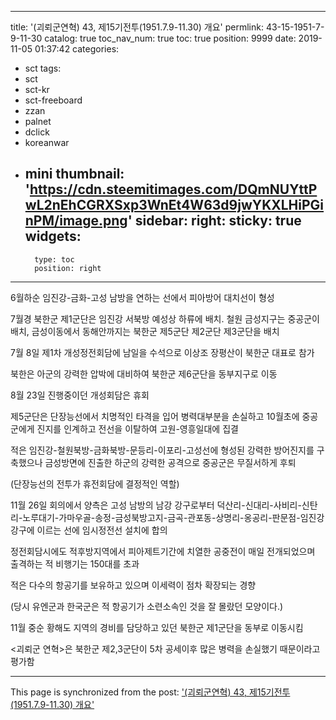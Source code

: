 
---
title: '(괴뢰군연혁) 43, 제15기전투(1951.7.9-11.30) 개요'
permlink: 43-15-1951-7-9-11-30
catalog: true
toc_nav_num: true
toc: true
position: 9999
date: 2019-11-05 01:37:42
categories:
- sct
tags:
- sct
- sct-kr
- sct-freeboard
- zzan
- palnet
- dclick
- koreanwar
- mini
thumbnail: 'https://cdn.steemitimages.com/DQmNUYttPwL2nEhCGRXSxp3WnEt4W63d9jwYKXLHiPGinPM/image.png'
sidebar:
    right:
        sticky: true
widgets:
    -
        type: toc
        position: right
---


6월하순 임진강-금화-고성 남방을 연하는 선에서 피아방어 대치선이 형성

7월경 북한군 제1군단은 임진강 서북방 예성상 하류에 배치. 철원 금성지구는 중공군이 배치, 금성이동에서 동해안까지는 북한군 제5군단 제2군단 제3군단을 배치

7월 8일 제1차 개성정전회담에 남일을 수석으로 이상조 장평산이 북한군 대표로 참가

북한은 아군의 강력한 압박에 대비하여 북한군 제6군단을 동부지구로 이동

8월 23일 진행중이던 개성회담은 휴회

제5군단은 단장능선에서 치명적인 타격을 입어 병력대부분을 손실하고 10월초에 중공군에게 진지를 인계하고 전선을 이탈하여 고원-영흥일대에 집결

적은 임진강-철원북방-금화북방-문등리-이포리-고성선에 형성된 강력한 방어진지를 구축했으나 금성방면에 진출한 하군의 강력한 공격으로 중공군은 무질서하게 후퇴

(단장능선의 전투가 휴전회담에 결정적인 역할)

11월 26일 회의에서 양측은 고성 남방의 남강 강구로부터 덕산리-신대리-사비리-신탄리-노루대기-가마우골-송정-금성북방고지-금곡-관포동-상명리-옹공리-판문점-임진강 강구에 이르는 선에 임시정전선 설치에 합의

정전회담시에도 적후방지역에서 피아제트기간에 치열한 공중전이 매일 전개되었으며 출격하는 적 비행기는 150대를 초과

적은 다수의 항공기를 보유하고 있으며 이세력이 점차 확장되는 경향

(당시 유엔군과 한국군은 적 항공기가 소련소속인 것을 잘 몰랐던 모양이다.)

11월 중순 황해도 지역의 경비를 담당하고 있던 북한군 제1군단을 동부로 이동시킴

<괴뢰군 연혁>은 북한군 제2,3군단이 5차 공세이후 많은 병력을 손실했기 때문이라고 평가함

- - -

This page is synchronized from the post: ['(괴뢰군연혁) 43, 제15기전투(1951.7.9-11.30) 개요'](https://steemit.com/@wisdomandjustice/43-15-1951-7-9-11-30)
